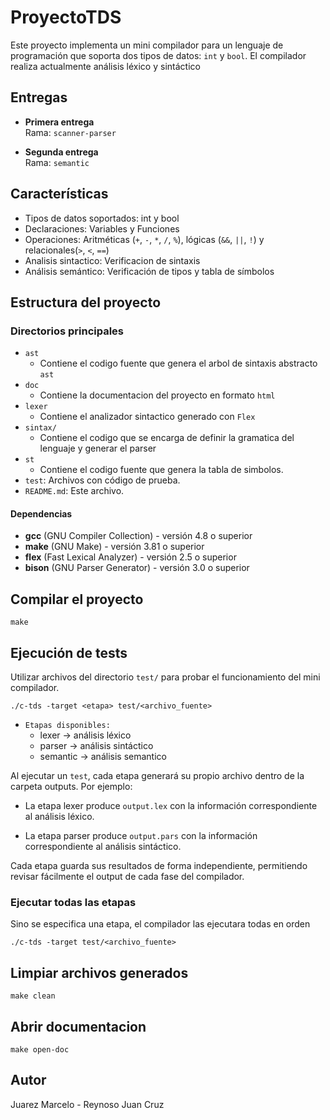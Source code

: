 # ProyectoTDS
  
Este proyecto implementa un mini compilador para un lenguaje de programación que soporta dos tipos de datos: `int` y `bool`. El compilador realiza actualmente análisis léxico y sintáctico

## Entregas

- **Primera entrega**  
  Rama: `scanner-parser`

- **Segunda entrega**  
  Rama: `semantic`

## Características

* Tipos de datos soportados: int y bool
* Declaraciones: Variables y Funciones
* Operaciones: Aritméticas (`+`, `-`, `*`, `/`, `%`), lógicas (`&&`, `||`, `!`) y relacionales(`>`, `<`, `==`)
* Analisis sintactico: Verificacion de sintaxis
* Análisis semántico: Verificación de tipos y tabla de símbolos

##  Estructura del proyecto
### Directorios principales
* `ast`
    *   Contiene el codigo fuente que genera el arbol de sintaxis abstracto `ast`
* `doc`
    *   Contiene la documentacion del proyecto en formato `html`
* `lexer`
    *   Contiene el analizador sintactico generado con `Flex`
*   `sintax/`
    *   Contiene el codigo que se encarga de definir la gramatica del lenguaje y generar el parser
*   `st`
    *   Contiene el codigo fuente que genera la tabla de simbolos.
*   `test`: Archivos con código de prueba.
*   `README.md`: Este archivo.

#### Dependencias
- **gcc** (GNU Compiler Collection) - versión 4.8 o superior
- **make** (GNU Make) - versión 3.81 o superior  
- **flex** (Fast Lexical Analyzer) - versión 2.5 o superior
- **bison** (GNU Parser Generator) - versión 3.0 o superior

## Compilar el proyecto
```
make 
```

## Ejecución de tests
Utilizar archivos del directorio `test/` para probar el funcionamiento del mini compilador.
```
./c-tds -target <etapa> test/<archivo_fuente>
```

* `Etapas disponibles:`
    * lexer → análisis léxico
    * parser → análisis sintáctico
    * semantic → análisis semantico

Al ejecutar un `test`, cada etapa generará su propio archivo dentro de la carpeta outputs. Por ejemplo:

* La etapa lexer produce `output.lex` con la información correspondiente al análisis léxico.

* La etapa parser produce `output.pars` con la información correspondiente al análisis sintáctico.

Cada etapa guarda sus resultados de forma independiente, permitiendo revisar fácilmente el output de cada fase del compilador.

### Ejecutar todas las etapas
Sino se especifica una etapa, el compilador las ejecutara todas en orden
```
./c-tds -target test/<archivo_fuente>
```

## Limpiar archivos generados
```
make clean
```

## Abrir documentacion
```
make open-doc
```

## Autor
Juarez Marcelo - Reynoso Juan Cruz